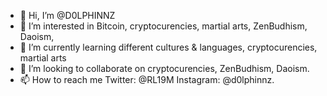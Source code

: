 - 👋 Hi, I’m @D0LPHINNZ
- 👀 I’m interested in Bitcoin, cryptocurencies, martial arts, ZenBudhism, Daoism, 
- 🌱 I’m currently learning different cultures & languages, cryptocurencies, martial arts
- 💞️ I’m looking to collaborate on cryptocurencies, ZenBudhism, Daoism.
- 📫 How to reach me Twitter: @RL19M Instagram: @d0lphinnz.

<!---
D0LPHINNZ/D0LPHINNZ is a ✨ special ✨ repository because its `README.md` (this file) appears on your GitHub profile.
You can click the Preview link to take a look at your changes.
--->
